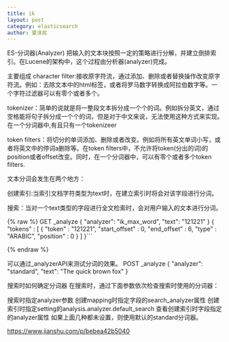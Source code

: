 ```yaml
---
title: ik
layout: post
category: elasticsearch
author: 夏泽民
---
```

ES-分词器(Analyzer)
把输入的文本块按照一定的策略进行分解，并建立倒排索引。在Lucene的架构中，这个过程由分析器(analyzer)完成。


主要组成
character filter:接收原字符流，通过添加、删除或者替换操作改变原字符流。例如：去除文本中的html标签，或者将罗马数字转换成阿拉伯数字等。一个字符过滤器可以有零个或者多个。

tokenizer：简单的说就是将一整段文本拆分成一个个的词。例如拆分英文，通过空格能将句子拆分成一个个的词，但是对于中文来说，无法使用这种方式来实现。在一个分词器中,有且只有一个tokenizeer

token filters：将切分的单词添加、删除或者改变。例如将所有英文单词小写，或者将英文中的停词a删除等。在token filters中，不允许将token(分出的词)的position或者offset改变。同时，在一个分词器中，可以有零个或者多个token filters.

文本分词会发生在两个地方：

创建索引:当索引文档字符类型为text时，在建立索引时将会对该字段进行分词。

搜索：当对一个text类型的字段进行全文检索时，会对用户输入的文本进行分词。


<!-- more -->

{% raw %}
GET _analyze
{
  "analyzer": "ik_max_word",
  "text": "121221"
}
{
  "tokens" : [
    {
      "token" : "121221",
      "start_offset" : 0,
      "end_offset" : 6,
      "type" : "ARABIC",
      "position" : 0
    }
  ]
}```


{% endraw %}

可以通过_analyzerAPI来测试分词的效果。
POST _analyze
{
  "analyzer": "standard",
  "text": "The quick brown fox"
}

搜索时如何确定分词器
在搜索时，通过下面参数依次检查搜索时使用的分词器：

搜索时指定analyzer参数
创建mapping时指定字段的search_analyzer属性
创建索引时指定setting的analysis.analyzer.default_search
查看创建索引时字段指定的analyzer属性
如果上面几种都未设置，则使用默认的standard分词器。

https://www.jianshu.com/p/bebea42b5040

